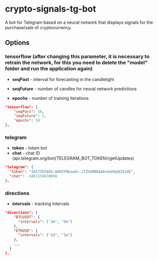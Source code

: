 # crypto-signals-tg-bot

A bot for Telegram based on a neural network that displays signals for the purchase/sale of cryptocurrency.

## Options

### tensorflow (after changing this parameter, it is necessary to retrain the network, for this you need to delete the "model" folder and run the application again)

- **seqPast** - interval for forecasting in the candlelight

- **seqFuture** - number of candles for neural network predictions

- **epochs** - number of training iterations

```json
"tensorflow": {
    "seqPast": 10,
    "seqFuture": 1,
    "epochs": 50
},
```

### telegram

- **token** - token bot
- **chat** - chat ID (api.telegram.org/bot{TELEGRAM_BOT_TOKEN}/getUpdates)

```json
"telegram": {
  "token": "1017355485:AAH2YMpsw6c-iTZhU8BEAabvduHSpQ2SvXE",
  "chat": -1001158670090
},
```

### directions

- **intervals** - tracking intervals

```json
"directions": {
    "BTCUSDT": {
      "intervals": ["1m", "5m"]
    },
    "ETHUSD": {
      "intervals": ["1d", "1w"]
    },
    ...
  }
},
```
